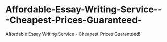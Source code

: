 # Affordable-Essay-Writing-Service---Cheapest-Prices-Guaranteed-
Affordable Essay Writing Service - Cheapest Prices Guaranteed!
